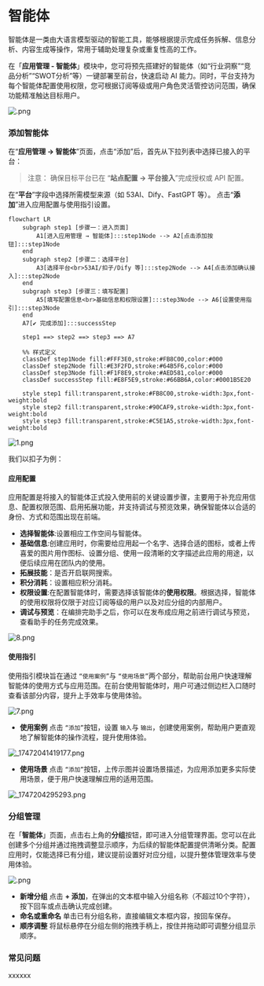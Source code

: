 # **智能体**

智能体是一类由大语言模型驱动的智能工具，能够根据提示完成任务拆解、信息分析、内容生成等操作，常用于辅助处理复杂或重复性高的工作。

在「**应用管理 - 智能体**」模块中，您可将预先搭建好的智能体（如“行业洞察”“竞品分析”“SWOT分析”等）一键部署至前台，快速启动 AI 能力。同时，平台支持为每个智能体配置使用权限，您可根据订阅等级或用户角色灵活管控访问范围，确保功能精准触达目标用户。

![.png](http://kmdev.53ai.com/api/preview/27d5a8695d7d90e27d8fb2f379c9ab05.png)

### **添加智能体**

在“**应用管理 → 智能体**”页面，点击“添加”后，首先从下拉列表中选择已接入的平台：

> 注意：
> 确保目标平台已在 “**站点配置 → 平台接入**”完成授权或 API 配置。

在“**平台**”字段中选择所需模型来源（如 53AI、Dify、FastGPT 等）。
点击“**添加**”进入应用配置与使用指引设置。

```mermaid
flowchart LR
    subgraph step1 [步骤一：进入页面]
        A1[进入应用管理 → 智能体]:::step1Node --> A2[点击添加按钮]:::step1Node
    end
    subgraph step2 [步骤二：选择平台]
        A3[选择平台<br>53AI/扣子/Dify 等]:::step2Node --> A4[点击添加确认接入]:::step2Node
    end
    subgraph step3 [步骤三：填写配置]
        A5[填写配置信息<br>基础信息和权限设置]:::step3Node --> A6[设置使用指引]:::step3Node
    end
    A7[✔ 完成添加]:::successStep

    step1 ==> step2 ==> step3 ==> A7

    %% 样式定义
    classDef step1Node fill:#FFF3E0,stroke:#FB8C00,color:#000
    classDef step2Node fill:#E3F2FD,stroke:#64B5F6,color:#000
    classDef step3Node fill:#F1F8E9,stroke:#AED581,color:#000
    classDef successStep fill:#E8F5E9,stroke:#66BB6A,color:#0001B5E20

    style step1 fill:transparent,stroke:#FB8C00,stroke-width:3px,font-weight:bold
    style step2 fill:transparent,stroke:#90CAF9,stroke-width:3px,font-weight:bold
    style step3 fill:transparent,stroke:#C5E1A5,stroke-width:3px,font-weight:bold
```

![1.png](http://kmdev.53ai.com/api/preview/3556e82fe39d7949037c660132a33358.png)

我们以扣子为例：

#### **应用配置**

应用配置是将接入的智能体正式投入使用前的关键设置步骤，主要用于补充应用信息、配置权限范围、启用拓展功能，并支持调试与预览效果，确保智能体以合适的身份、方式和范围出现在前端。

* **选择智能体**:设置相应工作空间与智能体。
* **基础信息**:创建应用时，你需要给应用起一个名字、选择合适的图标，或者上传喜爱的图片用作图标、设置分组、使用一段清晰的文字描述此应用的用途，以便后续应用在团队内的使用。
* **拓展技能**：是否开启联网搜索。
* **积分消耗**：设置相应积分消耗。
* **权限设置**:在配置智能体时，需要选择该智能体的**使用权限**。根据选择，智能体的使用权限将仅限于对应订阅等级的用户以及对应分组的内部用户。
* **调试与预览**：在编排完助手之后，你可以在发布成应用之前进行调试与预览，查看助手的任务完成效果。

![8.png](http://kmdev.53ai.com/api/preview/e7f5aecaebdbc44f393bf3ee22f06888.png)

#### **使用指引**

使用指引模块旨在通过 `“使用案例”`与 `“使用场景”`两个部分，帮助前台用户快速理解智能体的使用方式与应用范围。在前台使用智能体时，用户可通过侧边栏入口随时查看该部分内容，提升上手效率与使用体验。

![7.png](http://kmdev.53ai.com/api/preview/b53a6db5372c70dc95305ff2ea410eda.png)

* **使用案例**
  点击 `“添加”`按钮，设置 `输入`与 `输出`，创建使用案例，帮助用户更直观地了解智能体的操作流程，提升使用体验。

![_17472041419177.png](http://kmdev.53ai.com/api/preview/527a553fe5068de986d265b200366b51.png)

* **使用场景**
  点击 `“添加”`按钮，上传示图并设置场景描述，为应用添加更多实际使用场景，便于用户快速理解应用的适用范围。

![_1747204295293.png](http://kmdev.53ai.com/api/preview/aebe5b6a14caedc00b26b1d5bca34f33.png)

### **分组管理**

在「**智能体**」页面，点击右上角的**分组**按钮，即可进入分组管理界面。您可以在此创建多个分组并通过拖拽调整显示顺序，为后续的智能体配置提供清晰分类。配置应用时，仅能选择已有分组，建议提前设置好对应分组，以提升整体管理效率与使用体验。

![.png](http://kmdev.53ai.com/api/preview/66577e5b916d38361f107bca3827418f.png)

* **新增分组**
  点击 **+ 添加**，在弹出的文本框中输入分组名称（不超过10个字符），按下回车或点击确认完成创建。
* **命名或重命名**
  单击已有分组名称，直接编辑文本框内容，按回车保存。
* **顺序调整**
  将鼠标悬停在分组左侧的拖拽手柄上，按住并拖动即可调整分组显示顺序。

### **常见问题**

xxxxxx

